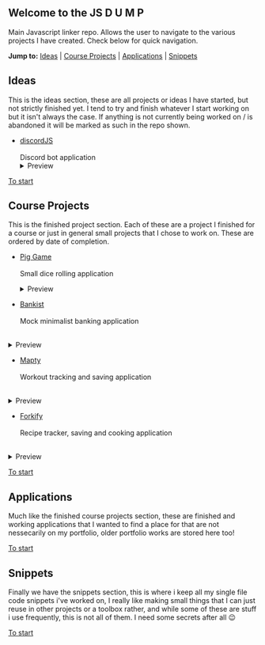 ## Welcome to the JS D U M P

Main Javascript linker repo. Allows the user to navigate to the various projects I have created. Check below for quick navigation.

**Jump to:**  [Ideas](#ideas) | [Course Projects](#course-projects) | [Applications](#applications) | [Snippets](#snippets)

## Ideas

This is the ideas section, these are all projects or ideas I have started, but not strictly finished yet. I tend to try and finish whatever I start working on but it isn't always the case. If anything is not currently being worked on / is abandoned it will be marked as such in the repo shown.

- [discordJS](https://github.com/ShaAnder/discordjs)
  <br><br>
  Discord bot application
  <br>
  <details>
    <summary>Preview</summary>
      <img loading="lazy" src="" height="300px">
  </details>

[To start](#welcome-to-the-js-d-u-m-p)

## Course Projects

This is the finished project section. Each of these are a project I finished for a course or just in general small projects that I chose to work on. These are ordered by date of completion. 

- [Pig Game](https://github.com/ShaAnder/pig-game)
  <br><br>
  Small dice rolling application
  <br>
  <details>
    <summary>Preview</summary>
      <img loading="lazy" src="https://github.com/ShaAnder/JSDump/assets/129494996/8afb4f4c-e5c1-4e2b-a8a3-d4c8d2730024" height="300px">
  </details>

- [Bankist](https://github.com/ShaAnder/bankist)
<br><br>
Mock minimalist banking application
<br>
<details>
  <summary>Preview</summary>
    <img loading="lazy" src="https://github.com/ShaAnder/JSDump/assets/129494996/e0e2bb8e-0483-4a4a-84d3-e5d33f45e26b" height="300px">
</details>

- [Mapty](https://github.com/ShaAnder/mapty)
<br><br>
Workout tracking and saving application
<br>
<details>
  <summary>Preview</summary>
    <img loading="lazy" src="https://github.com/ShaAnder/JSDump/assets/129494996/f29b8e7f-cbd8-4b66-a69b-f746053ffe2f" height="300px">
</details>

- [Forkify](https://github.com/ShaAnder/forkify)
<br><br>
Recipe tracker, saving and cooking application
<br>
<details>
  <summary>Preview</summary>
    <img loading="lazy" src="https://github.com/ShaAnder/JSDump/assets/129494996/00ae8ad2-3ff7-42c7-906d-c1d5ce8729ea" height="300px">
</details>

[To start](#welcome-to-the-js-d-u-m-p)

## Applications

Much like the finished course projects section, these are finished and working applications that I wanted to find a place for that 
are not nessecarily on my portfolio, older portfolio works are stored here too!

[To start](#welcome-to-the-js-d-u-m-p)

## Snippets

Finally we have the snippets section, this is where i keep all my single file code snippets i've worked on, I really like making small
things that I can just reuse in other projects or a toolbox rather, and while some of these are stuff i use frequently, this is not 
all of them. I need some secrets after all 😉

[To start](#welcome-to-the-js-d-u-m-p)
